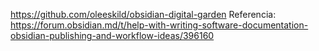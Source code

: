 https://github.com/oleeskild/obsidian-digital-garden
Referencia: https://forum.obsidian.md/t/help-with-writing-software-documentation-obsidian-publishing-and-workflow-ideas/396160